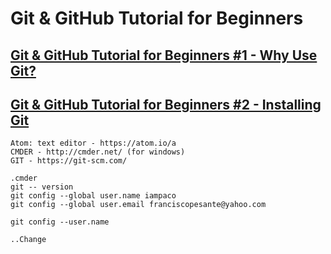 # Git & GitHub Tutorial for Beginners

## [Git & GitHub Tutorial for Beginners #1 - Why Use Git?](https://youtu.be/3RjQznt-8kE)

## [Git & GitHub Tutorial for Beginners #2 - Installing Git](https://youtu.be/MFtsLRphqDM)
    Atom: text editor - https://atom.io/a 
    CMDER - http://cmder.net/ (for windows)
    GIT - https://git-scm.com/

    .cmder
    git -- version
    git config --global user.name iampaco
    git config --global user.email franciscopesante@yahoo.com

    git config --user.name

    ..Change 
